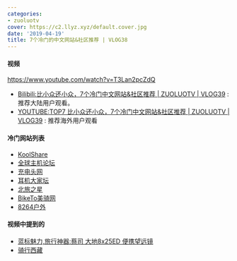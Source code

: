 ```yaml
---
categories:
- zuoluotv
cover: https://c2.llyz.xyz/default.cover.jpg
date: '2019-04-19'
title: 7个冷门的中文网站&社区推荐 | VLOG38
---
```


#### 视频

<https://www.youtube.com/watch?v=T3Lan2pcZdQ>

- [Bilibili:比小众还小众，7个冷门中文网站&社区推荐 | ZUOLUOTV | VLOG39](https://www.bilibili.com/video/av49857869) : 推荐大陆用户观看。
- [YOUTUBE:TOP7 比小众还小众，7个冷门中文网站&社区推荐 | ZUOLUOTV | VLOG39](https://www.youtube.com/watch?v=T3Lan2pcZdQ) : 推荐海外用户观看

#### 冷门网站列表

- [KoolShare](https://koolshare.cn/)
- [全球主机论坛](https://www.hostloc.com/)
- [充电头网](https://www.chongdiantou.com/)
- [耳机大家坛](https://www.erji.net)
- [北旅之星](https://www.bggd.com/bbs/)
- [BikeTo美骑网](https://biketo.com)
- [8264户外](https://www.8264.com)

#### 视频中提到的

- [蓝标魅力,旅行神器:蔡司 大地8x25ED 便携望远镜](https://luolei.org/zeiss-terra-8x25-binocular/)
- [骑行西藏](https://luolei.org/tag/tibet/)
